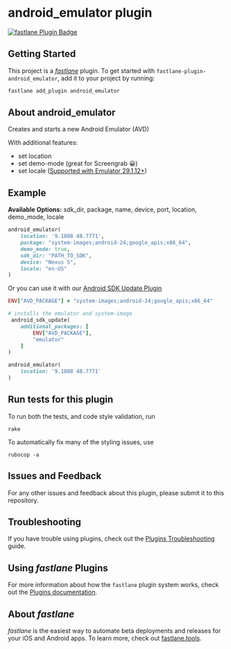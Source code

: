 # android_emulator plugin

[![fastlane Plugin Badge](https://rawcdn.githack.com/fastlane/fastlane/master/fastlane/assets/plugin-badge.svg)](https://rubygems.org/gems/fastlane-plugin-android_emulator)

## Getting Started

This project is a [_fastlane_](https://github.com/fastlane/fastlane) plugin. To get started with `fastlane-plugin-android_emulator`, add it to your project by running:

```bash
fastlane add_plugin android_emulator
```

## About android_emulator

Creates and starts a new Android Emulator (AVD)

With additional features:

* set location
* set demo-mode (great for Screengrab 😀)
* set locale ([Supported with Emulator 29.1.12+](https://androidstudio.googleblog.com/2019/09/emulator-29112-stable.html))

## Example

**Available Options:** sdk_dir, package, name, device, port, location, demo_mode, locale

```ruby
android_emulator(
	location: '9.1808 48.7771',
	package: "system-images;android-24;google_apis;x86_64",
	demo_mode: true,
	sdk_dir: "PATH_TO_SDK",
	device: "Nexus 5",
	locale: "en-US"
)
```

Or you can use it with our [Android SDK Update Plugin](https://github.com/NovaTecConsulting/fastlane-plugin-android_sdk_update) 


```ruby
ENV["AVD_PACKAGE"] = "system-images;android-24;google_apis;x86_64"

# installs the emulator and system-image
 android_sdk_update(
	additional_packages: [
		ENV["AVD_PACKAGE"],
		"emulator"
	]
)

android_emulator(
	location: '9.1808 48.7771'
)
```

## Run tests for this plugin

To run both the tests, and code style validation, run

```
rake
```

To automatically fix many of the styling issues, use
```
rubocop -a
```

## Issues and Feedback

For any other issues and feedback about this plugin, please submit it to this repository.

## Troubleshooting

If you have trouble using plugins, check out the [Plugins Troubleshooting](https://docs.fastlane.tools/plugins/plugins-troubleshooting/) guide.

## Using _fastlane_ Plugins

For more information about how the `fastlane` plugin system works, check out the [Plugins documentation](https://docs.fastlane.tools/plugins/create-plugin/).

## About _fastlane_

_fastlane_ is the easiest way to automate beta deployments and releases for your iOS and Android apps. To learn more, check out [fastlane.tools](https://fastlane.tools).
